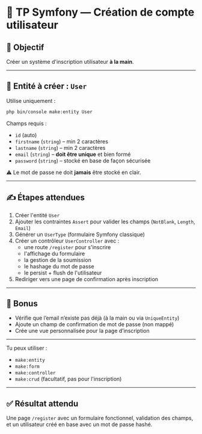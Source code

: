 # 🧩 TP Symfony — Création de compte utilisateur

## 🎯 Objectif

Créer un système d'inscription utilisateur **à la main**.

---

## 🧱 Entité à créer : `User`

Utilise uniquement :

```bash
php bin/console make:entity User
```

Champs requis :

- `id` (auto)
- `firstname` (`string`) – min 2 caractères
- `lastname` (`string`) – min 2 caractères
- `email` (`string`) – **doit être unique** et bien formé
- `password` (`string`) – stocké en base de façon sécurisée

⚠️ Le mot de passe ne doit **jamais** être stocké en clair.

---

## ✍️ Étapes attendues

1. Créer l'entité `User`
2. Ajouter les contraintes `Assert` pour valider les champs (`NotBlank`, `Length`, `Email`)
3. Générer un `UserType` (formulaire Symfony classique)
4. Créer un contrôleur `UserController` avec :
   - une route `/register` pour s'inscrire
   - l'affichage du formulaire
   - la gestion de la soumission
   - le hashage du mot de passe
   - le persist + flush de l'utilisateur
5. Rediriger vers une page de confirmation après inscription

---

## 🧪 Bonus

- Vérifie que l’email n’existe pas déjà (à la main ou via `UniqueEntity`)
- Ajoute un champ de confirmation de mot de passe (non mappé)
- Crée une vue personnalisée pour la page d’inscription

---

Tu peux utiliser :

- `make:entity`
- `make:form`
- `make:controller`
- `make:crud` (facultatif, pas pour l'inscription)

---

## ✅ Résultat attendu

Une page `/register` avec un formulaire fonctionnel, validation des champs, et un utilisateur créé en base avec un mot de passe hashé.